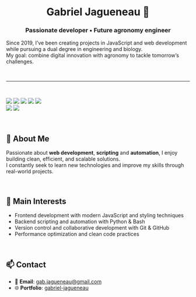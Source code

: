 <h1 align="center">
  Gabriel Jagueneau 👋 
</h1>

<h3 align="center">
  <b>Passionate developer • Future agronomy engineer</b>  
</h3>

<p>
  Since 2019, I’ve been creating projects in JavaScript and web development while pursuing a dual degree in engineering and biology. <br>
  My goal: combine digital innovation with agronomy to tackle tomorrow’s challenges.
</p>

<br>

---

<br>

<p align="left">
  <!-- Languages -->
  <img src="https://img.shields.io/badge/JavaScript-F7DF1E?style=for-the-badge&logo=javascript&logoColor=black" />
  <img src="https://img.shields.io/badge/HTML5-E34F26?style=for-the-badge&logo=html5&logoColor=white" />
  <img src="https://img.shields.io/badge/CSS3-1572B6?style=for-the-badge&logo=css3&logoColor=white" />
  <img src="https://img.shields.io/badge/SCSS-CC6699?style=for-the-badge&logo=sass&logoColor=white" />
  <img src="https://img.shields.io/badge/Python-3776AB?style=for-the-badge&logo=python&logoColor=white" />

  <br>
  
  <!-- Tools -->
  <img src="https://img.shields.io/badge/Git-F05032?style=for-the-badge&logo=git&logoColor=white" />
  <img src="https://img.shields.io/badge/Bash-4EAA25?style=for-the-badge&logo=gnubash&logoColor=white" />
</p>

<br>

## 🚀 About Me
Passionate about **web development**, **scripting** and **automation**, I enjoy building clean, efficient, and scalable solutions.  
I constantly seek to learn new technologies and improve my skills through real-world projects.

<br>

## 📌 Main Interests
- Frontend development with modern JavaScript and styling techniques
- Backend scripting and automation with Python & Bash
- Version control and collaborative development with Git & GitHub
- Performance optimization and clean code practices

<br>

## 📫 Contact
- 📧 **Email**: gab.jagueneau@gmail.com  
- 🌐 **Portfolio**: [gabriel-jagueneau](https://gabriel-jagueneau.github.io/Portfolio/)
